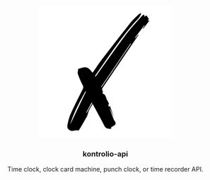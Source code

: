 <p align="center">
  <img alt="kontrolio logo" src="../assets/logo.png" height="300" />
  <h3 align="center">kontrolio-api</h3>
  <p align="center">Time clock, clock card machine, punch clock, or time recorder API.</p>
</p>
